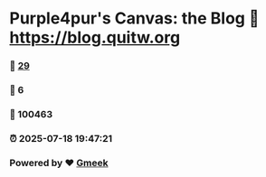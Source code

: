 # Purple4pur's Canvas: the Blog :link: https://blog.quitw.org 
### :page_facing_up: [29](https://blog.quitw.org/tag.html) 
### :speech_balloon: 6 
### :hibiscus: 100463 
### :alarm_clock: 2025-07-18 19:47:21 
### Powered by :heart: [Gmeek](https://github.com/Meekdai/Gmeek)
